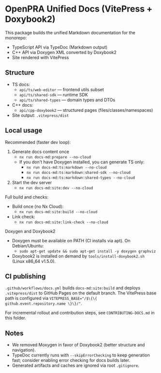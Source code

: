 # OpenPRA Unified Docs (VitePress + Doxybook2)

This package builds the unified Markdown documentation for the monorepo:

- TypeScript API via TypeDoc (Markdown output)
- C++ API via Doxygen XML converted by Doxybook2
- Site rendered with VitePress

## Structure

- TS docs:
  - `api/ts/web-editor` — frontend utils subset
  - `api/ts/shared-sdk` — runtime SDK
  - `api/ts/shared-types` — domain types and DTOs
- C++ docs:
  - `api/cpp-doxybook2` — structured pages (files/classes/namespaces)
- Site output: `.vitepress/dist`

## Local usage

Recommended (faster dev loop):

1. Generate docs content once
   - `nx run docs-md:prepare --no-cloud`
   - If you don't have Doxygen installed, you can generate TS only:
     - `nx run docs-md:ts:markdown --no-cloud`
     - `nx run docs-md:ts:markdown:shared-sdk --no-cloud`
     - `nx run docs-md:ts:markdown:shared-types --no-cloud`
2. Start the dev server
   - `nx run docs-md:site:dev --no-cloud`

Full build and checks:

- Build once (no Nx Cloud):
  - `nx run docs-md:site:build --no-cloud`
- Link check:
  - `nx run docs-md:site:link-check --no-cloud`

Doxygen and Doxybook2

- Doxygen must be available on PATH (CI installs via apt). On Debian/Ubuntu:
  - `sudo apt-get update && sudo apt-get install -y doxygen graphviz`
- Doxybook2 is installed on demand by `tools/install-doxybook2.sh` (Linux x86_64 v1.5.0).

## CI publishing

`.github/workflows/docs.yml` builds `docs-md:site:build` and deploys `.vitepress/dist` to GitHub Pages on the default branch. The VitePress base path is configured via `VITEPRESS_BASE="/$\{\{ github.event.repository.name \}\}/"`.

For incremental rollout and contribution steps, see `CONTRIBUTING-DOCS.md` in this folder.

## Notes

- We removed Moxygen in favor of Doxybook2 (better structure and navigation).
- TypeDoc currently runs with `--skipErrorChecking` to keep generation fast; consider enabling error checking for docs builds later.
- Generated artifacts and caches are ignored via root `.gitignore`.
